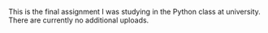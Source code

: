 This is the final assignment I was studying in the Python class at university. There are currently no additional uploads.
